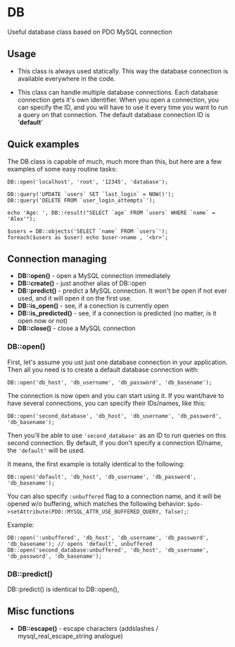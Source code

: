# DB
Useful database class based on PDO MySQL connection

## Usage
- This class is always used statically. This way the database connection is available everywhere in the code.

- This class can handle multiple database connections. Each database connection gets it's own identifier. When you open a connection, you can specify the ID, and you will have to use it every time you want to run a query on that connection. The default database connection ID is '**default**'

## Quick examples

The DB class is capable of much, much more than this, but here are a few examples of some easy routine tasks:

```
DB::open('localhost', 'root', '12345', 'database');

DB::query('UPDATE `users` SET `last_login` = NOW()');
DB::query('DELETE FROM `user_login_attempts`');

echo 'Age: ', DB::result("SELECT `age` FROM `users` WHERE `name` = 'Alex'"); 

$users = DB::objects('SELECT `name` FROM `users`');
foreach($users as $user) echo $user->name , '<br>'; 

```

## Connection managing

- **DB::open()** - open a MySQL connection immediately
- **DB::create()** - just another alias of DB::open
- **DB::predict()** - predict a MySQL connection. It won't be open if not ever used, and it will open it on the first use.
- **DB::is_open()** - see, if a conection is currently open
- **DB::is_predicted()** - see, if a connection is predicted (no matter, is it open now or not)
- **DB::close()** - close a MySQL connection

### DB::open()

First, let's assume you ust just one database connection in your application. Then all you need is to create a default database connection with:

`DB::open('db_host', 'db_username', 'db_password', 'db_basename');`

The connection is now open and you can start using it.
If you want/have to have several connections, you can specify their IDs/names, like this:

`DB::open('second_database', 'db_host', 'db_username', 'db_password', 'db_basename');`

Then you'll be able to use `'second_database'` as an ID to run queries on this second connection. By default, if you don't specify a connection ID/name, the `'default'` will be used.

It means, the first example is totally identical to the following:

`DB::open('default', 'db_host', 'db_username', 'db_password', 'db_basename');`

You can also specify `:unbuffered` flag to a connection name, and it will be opened w/o buffering, which matches the following behavior: `$pdo->setAttribute(PDO::MYSQL_ATTR_USE_BUFFERED_QUERY, false);`:

Example:
```
DB::open(':unbuffered', 'db_host', 'db_username', 'db_password', 'db_basename'); // opens 'default', unbuffered
DB::open('second_database:unbuffered', 'db_host', 'db_username', 'db_password', 'db_basename');
```


### DB::predict()

DB::predict() is identical to DB::open(), 

## Misc functions 
- **DB::escape()** - escape characters (addslashes / mysql_real_escape_string analogue)
